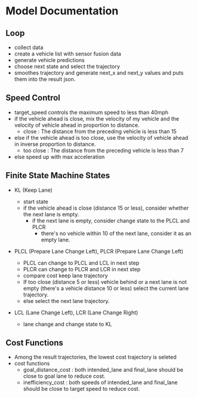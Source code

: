 # Model Documentation

## Loop
* collect data
* create a vehicle list with sensor fusion data
* generate vehicle predictions
* choose next state and select the trajectory
* smoothes trajectory and generate next_x and next_y values and puts them into the result json.

## Speed Control
* target_speed controls the maximum speed to less than 40mph
* if the vehicle ahead is close, mix the velocity of my vehicle and the velocity of vehicle ahead in proportion to distance.
  - close : The distance from the preceding vehicle is less than 15
* else if the vehicle ahead is too close, use the velocity of vehicle ahead in inverse proportion to distance.
  - too close : The distance from the preceding vehicle is less than 7
* else speed up with max acceleration

## Finite State Machine States
* KL (Keep Lane)
  - start state
  - if the vehicle ahead is close (distance 15 or less), consider whether the next lane is empty.
    - if the next lane is empty, consider change state to the PLCL and PLCR
      - there's no vehicle within 10 of the next lane, consider it as an empty lane.
* PLCL (Prepare Lane Change Left), PLCR (Prepare Lane Change Left)
  - PLCL can change to PLCL and LCL in next step
  - PLCR can change to PLCR and LCR in next step
  - compare cost keep lane trajectory
  - If too close (distance 5 or less) vehicle behind or a next lane is not empty (there's a vehicle distance 10 or less) select the current lane trajectory.
  - else select the next lane trajectory.

* LCL (Lane Change Left), LCR (Lane Change Right)
  - lane change and change state to KL

## Cost Functions
* Among the result trajectories, the lowest cost trajectory is seleted
* cost functions
  - goal_distance_cost : both intended_lane and final_lane should be close to goal lane to reduce cost.
  - inefficiency_cost : both speeds of intended_lane and final_lane should be close to target speed to reduce cost.

  